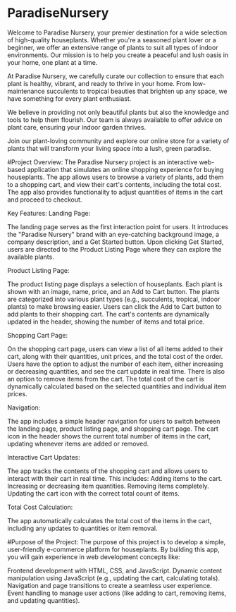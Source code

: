# ParadiseNursery


Welcome to Paradise Nursery, your premier destination for a wide selection of high-quality houseplants. Whether you're a seasoned plant lover or a beginner, we offer an extensive range of plants to suit all types of indoor environments. Our mission is to help you create a peaceful and lush oasis in your home, one plant at a time.

At Paradise Nursery, we carefully curate our collection to ensure that each plant is healthy, vibrant, and ready to thrive in your home. From low-maintenance succulents to tropical beauties that brighten up any space, we have something for every plant enthusiast.

We believe in providing not only beautiful plants but also the knowledge and tools to help them flourish. Our team is always available to offer advice on plant care, ensuring your indoor garden thrives.

Join our plant-loving community and explore our online store for a variety of plants that will transform your living space into a lush, green paradise.

#Project Overview:
The Paradise Nursery project is an interactive web-based application that simulates an online shopping experience for buying houseplants. The app allows users to browse a variety of plants, add them to a shopping cart, and view their cart's contents, including the total cost. The app also provides functionality to adjust quantities of items in the cart and proceed to checkout.

Key Features:
Landing Page:

The landing page serves as the first interaction point for users. It introduces the "Paradise Nursery" brand with an eye-catching background image, a company description, and a Get Started button.
Upon clicking Get Started, users are directed to the Product Listing Page where they can explore the available plants.

Product Listing Page:

The product listing page displays a selection of houseplants. Each plant is shown with an image, name, price, and an Add to Cart button.
The plants are categorized into various plant types (e.g., succulents, tropical, indoor plants) to make browsing easier.
Users can click the Add to Cart button to add plants to their shopping cart. The cart's contents are dynamically updated in the header, showing the number of items and total price.

Shopping Cart Page:

On the shopping cart page, users can view a list of all items added to their cart, along with their quantities, unit prices, and the total cost of the order.
Users have the option to adjust the number of each item, either increasing or decreasing quantities, and see the cart update in real time.
There is also an option to remove items from the cart.
The total cost of the cart is dynamically calculated based on the selected quantities and individual item prices.

Navigation:

The app includes a simple header navigation for users to switch between the landing page, product listing page, and shopping cart page. The cart icon in the header shows the current total number of items in the cart, updating whenever items are added or removed.

Interactive Cart Updates:

The app tracks the contents of the shopping cart and allows users to interact with their cart in real time. This includes:
Adding items to the cart.
Increasing or decreasing item quantities.
Removing items completely.
Updating the cart icon with the correct total count of items.

Total Cost Calculation:

The app automatically calculates the total cost of the items in the cart, including any updates to quantities or item removal.

#Purpose of the Project:
The purpose of this project is to develop a simple, user-friendly e-commerce platform for houseplants. By building this app, you will gain experience in web development concepts like:

Frontend development with HTML, CSS, and JavaScript.
Dynamic content manipulation using JavaScript (e.g., updating the cart, calculating totals).
Navigation and page transitions to create a seamless user experience.
Event handling to manage user actions (like adding to cart, removing items, and updating quantities).

